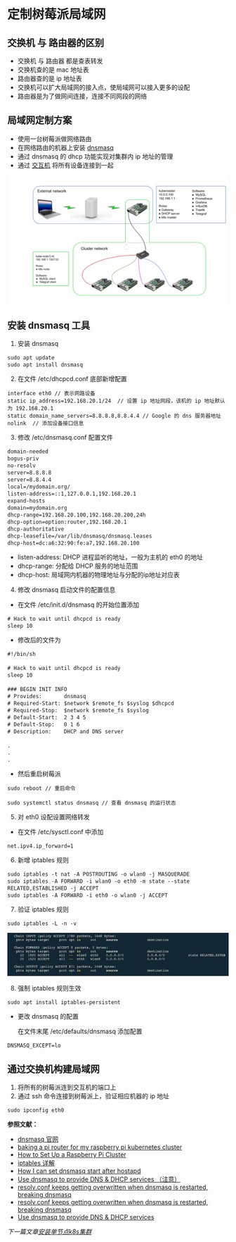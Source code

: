 # 定制树莓派局域网

## 交换机 与 路由器的区别
- 交换机 与 路由器 都是查表转发
- 交换机查的是 mac 地址表
- 路由器查的是 ip 地址表
- 交换机可以扩大局域网的接入点，使局域网可以接入更多的设配
- 路由器是为了做网间连接，连接不同网段的网络

## 局域网定制方案
- 使用一台树莓派做网络路由
- 在网络路由的机器上安装 [dnsmasq](http://www.thekelleys.org.uk/dnsmasq/doc.html)
- 通过 dnsmasq 的 dhcp 功能实现对集群内 ip 地址的管理
- 通过 [交互机](https://mobile.yangkeduo.com/goods1.html?_wvx=10&refer_share_uid=3759258175&share_uin=4NE5WHRENQIZJUZ3DYITSBWBU4_GEXDA&page_from=101&_wv=41729&refer_share_channel=copy_link&refer_share_id=FWmFukwl4SIDbElm1iYWXu1VhtUUva7t&share_uid=3759258175&pxq_secret_key=KCLFJJTXUCID3BZPU72BRUMIUTXH4K3ZW3YHGCTHCMYOF4HHFRNA&goods_id=134037932714) 将所有设备连接到一起


![局域网定制图](/shot_screen/dhcp.png)

## 安装 dnsmasq 工具

1. 安装 dnsmasq
   
```
sudo apt update 
sudo apt install dnsmasq
```

2. 在文件 /etc/dhcpcd.conf 底部新增配置
```
interface eth0 // 表示网路设备
static ip_address=192.168.20.1/24  // 设置 ip 地址网段，该机的 ip 地址默认为 192.168.20.1
static domain_name_servers=8.8.8.8,8.8.4.4 // Google 的 dns 服务器地址
nolink  // 添加设备接口信息
```

3. 修改 /etc/dnsmasq.conf 配置文件

```
domain-needed
bogus-priv
no-resolv
server=8.8.8.8
server=8.8.4.4
local=/mydomain.org/
listen-address=::1,127.0.0.1,192.168.20.1
expand-hosts
domain=mydomain.org
dhcp-range=192.168.20.100,192.168.20.200,24h
dhcp-option=option:router,192.168.20.1
dhcp-authoritative
dhcp-leasefile=/var/lib/dnsmasq/dnsmasq.leases
dhcp-host=dc:a6:32:90:fe:a7,192.168.20.100
```

- listen-address: DHCP 进程监听的地址，一般为主机的 eth0 的地址
- dhcp-range: 分配给 DHCP 服务的地址范围
- dhcp-host: 局域网内机器的物理地址与分配的ip地址对应表


4. 修改 dnsmasq 启动文件的配置信息

- 在文件 /etc/init.d/dnsmasq 的开始位置添加

```
# Hack to wait until dhcpcd is ready
sleep 10
```

- 修改后的文件为

```
#!/bin/sh

# Hack to wait until dhcpcd is ready
sleep 10

### BEGIN INIT INFO
# Provides:       dnsmasq
# Required-Start: $network $remote_fs $syslog $dhcpcd
# Required-Stop:  $network $remote_fs $syslog
# Default-Start:  2 3 4 5
# Default-Stop:   0 1 6
# Description:    DHCP and DNS server

.
.
.
```

- 然后重启树莓派

```
sudo reboot // 重启命令

sudo systemctl status dnsmasq // 查看 dnsmasq 的运行状态
```

5. 对 eth0 设配设置网络转发

- 在文件 /etc/sysctl.conf 中添加
```
net.ipv4.ip_forward=1
```

6. 新增 iptables 规则
```
sudo iptables -t nat -A POSTROUTING -o wlan0 -j MASQUERADE
sudo iptables -A FORWARD -i wlan0 -o eth0 -m state --state RELATED,ESTABLISHED -j ACCEPT
sudo iptables -A FORWARD -i eth0 -o wlan0 -j ACCEPT
```

7. 验证 iptables 规则

```
sudo iptables -L -n -v
```

![iptables 规则](/shot_screen/iptables.png)

8. 强制 iptables 规则生效

```
sudo apt install iptables-persistent
```

- 更改 dnsmasq 的配置

  在文件末尾 /etc/defaults/dnsmasq 添加配置

```
DNSMASQ_EXCEPT=lo
```

## 通过交换机构建局域网

1. 将所有的树莓派连到交互机的端口上
2. 通过 ssh 命令连接到树莓派上，验证相应机器的 ip 地址

```
sudo ipconfig eth0
```





**参照文献：**
- [dnsmasq 官网 ](http://www.thekelleys.org.uk/dnsmasq/doc.html)
- [baking a pi router for my raspberry pi kubernetes cluster](https://downey.io/blog/create-raspberry-pi-3-router-dhcp-server/)
- [How to Set Up a Raspberry Pi Cluster](https://medium.com/better-programming/how-to-set-up-a-raspberry-pi-cluster-ff484a1c6be9)
- [iptables 详解](https://www.zsythink.net/archives/1199)
- [How I can set dnsmasq start after hostapd](https://www.raspberrypi.org/forums/viewtopic.php?t=215235)
- [Use dnsmasq to provide DNS & DHCP services （注意）](https://fedoramagazine.org/dnsmasq-provide-dns-dhcp-services/)
- [resolv.conf keeps getting overwritten when dnsmasq is restarted, breaking dnsmasq](https://superuser.com/questions/894513/resolv-conf-keeps-getting-overwritten-when-dnsmasq-is-restarted-breaking-dnsmas)
- [resolv.conf keeps getting overwritten when dnsmasq is restarted, breaking dnsmasq](https://superuser.com/questions/894513/resolv-conf-keeps-getting-overwritten-when-dnsmasq-is-restarted-breaking-dnsmas)
- [Use dnsmasq to provide DNS & DHCP services](https://fedoramagazine.org/dnsmasq-provide-dns-dhcp-services/)



*下一篇文章[安装单节点k8s集群](/docs/04-安装单节点k8s集群.md)*